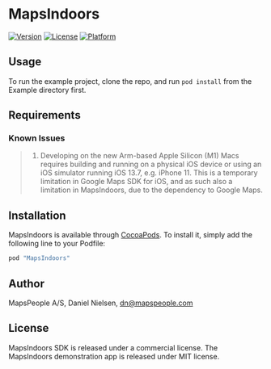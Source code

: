 # MapsIndoors

[![Version](https://img.shields.io/cocoapods/v/MapsIndoors.svg?style=flat)](http://cocoapods.org/pods/MapsIndoors)
[![License](https://img.shields.io/cocoapods/l/MapsIndoors.svg?style=flat)](http://cocoapods.org/pods/MapsIndoors)
[![Platform](https://img.shields.io/cocoapods/p/MapsIndoors.svg?style=flat)](http://cocoapods.org/pods/MapsIndoors)

## Usage

To run the example project, clone the repo, and run `pod install` from the Example directory first.

## Requirements

### Known Issues

> 1. Developing on the new Arm-based Apple Silicon (M1) Macs requires building and running on a physical iOS device or using an iOS simulator running iOS 13.7, e.g. iPhone 11. This is a temporary limitation in Google Maps SDK for iOS, and as such also a limitation in MapsIndoors, due to the dependency to Google Maps.

## Installation

MapsIndoors is available through [CocoaPods](http://cocoapods.org). To install
it, simply add the following line to your Podfile:

```ruby
pod "MapsIndoors"
```

## Author

MapsPeople A/S, Daniel Nielsen, dn@mapspeople.com

## License

MapsIndoors SDK is released under a commercial license. The MapsIndoors demonstration app is released under MIT license.
